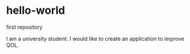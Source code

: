 # hello-world
first repository

I am a university student.
I would like to create an application to improve QOL.
